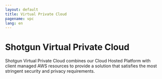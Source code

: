 ```yaml
---
layout: default
title: Virtual Private Cloud
pagename: vpc
lang: en
---
```


# Shotgun Virtual Private Cloud

Shotgun Virtual Private Cloud combines our Cloud Hosted Platform with client managed AWS resources to provide a solution that satisfies the most stringent security and privacy requirements.